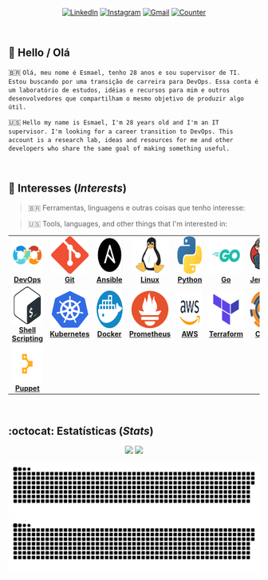 <div align="center">

[![LinkedIn][linkedin-badge]][linkedin-url]
[![Instagram][instagram-badge]][linkedin-url]
[![Gmail][gmail-badge]][gmail-url]
[![Counter][counter-badge]][counter-url]
</div>

<br />

## :raising_hand: Hello / Olá
🇧🇷 `Olá, meu nome é Esmael, tenho 28 anos e sou supervisor de TI. Estou buscando por uma transição de carreira para DevOps. Essa conta é um laboratório de estudos, idéias e recursos para mim e outros desenvolvedores que compartilham o mesmo objetivo de produzir algo útil.`

🇺🇸 `Hello my name is Esmael, I'm 28 years old and I'm an IT supervisor. I'm looking for a career transition to DevOps. This account is a research lab, ideas and resources for me and other developers who share the same goal of making something useful.`

<br />

## :rocket: Interesses (*Interests*)
> 🇧🇷 Ferramentas, linguagens e outras coisas que tenho interesse:

> 🇺🇸 Tools, languages, and other things that I'm interested in:

<center>
<table>
  <tr>
    <td align="center"><a href="https://devops.com/"><img src="imagens/devops.png" height="75px;" alt="DevOps" /><br /><b>DevOps</b></a></td>
    <td align="center"><a href="https://git-scm.com/"><img src="imagens/git.png" height="75px;" alt="Git"/><br /><b>Git</b></a></td>
    <td align="center"><a href="https://www.ansible.com/"><img src="imagens/ansible.png" height="75px;" alt="Ansible"/><br /><b>Ansible</b></a></td>
    <td align="center"><a href="https://kernel.org/"><img src="imagens/linux.png" height="75px;" alt="Linux"/><br /><b>Linux</b></a></td>
    <td align="center"><a href="https://www.python.org/"><img src="imagens/python.png" height="75px;" alt="Python"/><br /><b>Python</b></a></td>
    <td align="center"><a href="https://go.dev/"><img src="imagens/go.png" height="75px;" alt="Go"/><br /><b>Go</b></a></td>
    <td align="center"><a href="https://www.jenkins.io/"><img src="imagens/jenkins.png" height="75px;" alt="Jenkins"/><br /><b>Jenkins</b></a></td>
  </tr>
  <tr>
    <td align="center"><a href="https://www.shellscript.sh/"><img src="imagens/bash.png" height="75px;" alt="Bash"/><br /><b>Shell Scripting</b></a></td>
    <td align="center"><a href="https://kubernetes.io/"><img src="imagens/kubernetes.png" width="75px;" height="75px;" alt="Kubernetes"/><br /><b>Kubernetes</b></a></td>
    <td align="center"><a href="https://www.docker.com/"><img src="imagens/docker.png" width="75px;" height="75px;" alt="Docker"/><br /><b>Docker</b></a></td>
    <td align="center"><a href="https://prometheus.io/"><img src="imagens/prometheus.png" width="75px;" height="75px;" alt="Prometheus"/><br /><b>Prometheus</b></a></td>
    <td align="center"><a href="https://aws.amazon.com/"><img src="imagens/aws.png" width="100px;" height="75px;" alt="AWS"/><br /><b>AWS</b></a></td>
    <td align="center"><a href="https://www.terraform.io/"><img src="imagens/terraform.png" height="75px;" alt="Terraform"/><br /><b>Terraform</b></a></td>
    <td align="center"><a href="https://www.chef.io/"><img src="imagens/chef.png" height="75px;" alt="Chef"/><br /><b>Chef</b></a></td>
  </tr>
  <tr>
    <td align="center"><a href="https://puppet.com/"><img src="imagens/puppet.png" height="75px;" alt="Puppet"/><br /><b>Puppet</b></a></td>
  </tr>
</table>
</center>

<br />

## :octocat: Estatísticas (*Stats*)

<div align="center">
  <img height="167em" src="https://github-readme-stats.vercel.app/api?username=calimanfilho&show_icons=true&theme=dracula&include_all_commits=true&count_private=true"/>
  <img height="167em" src="https://github-readme-stats.vercel.app/api/top-langs/?username=calimanfilho&layout=compact&langs_count=7&theme=dracula"/>

  ![Snake Animation](https://raw.githubusercontent.com/calimanfilho/calimanfilho/output/github-contribution-grid-snake.svg#gh-light-mode-only)
  ![Snake Animation](https://raw.githubusercontent.com/calimanfilho/calimanfilho/output/github-contribution-grid-snake-dark.svg#gh-dark-mode-only)
</div>

[linkedin-badge]: https://img.shields.io/badge/LinkedIn-282A36?style=for-the-badge&logo=linkedin&logoColor=white&link
[linkedin-url]: https://www.linkedin.com/in/calimanfilho/
[instagram-badge]: https://img.shields.io/badge/Instagram-282A36?style=for-the-badge&logo=instagram&logoColor=white
[instagram-url]: https://www.instagram.com/calimanfilho/
[gmail-badge]: https://img.shields.io/badge/Gmail-282A36?style=for-the-badge&logo=gmail&logoColor=white
[gmail-url]: mailto:calimanfilho@gmail.com
[medium-badge]: https://img.shields.io/badge/Medium-282A36?style=for-the-badge&logo=medium&logoColor=white
[medium-url]: https://medium.com/@calimanfilho
[counter-badge]: https://komarev.com/ghpvc/?username=calimanfilho&color=282A36&style=for-the-badge
[counter-url]: https://github.com/calimanfilho

<!--
*** As cores padrões de cada rede social são:
*** LinkedIn-0077B5
*** Instagram-E4405F
*** Gmail-D14836
*** Medium-12100E
*** https://www.markdownguide.org/basic-syntax/#reference-style-links
-->

